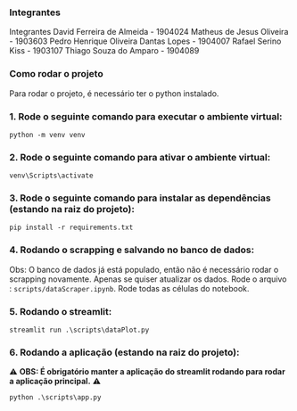 ### Integrantes
Integrantes
David Ferreira de Almeida - 1904024
Matheus de Jesus Oliveira - 1903603
Pedro Henrique Oliveira Dantas Lopes - 1904007
Rafael Serino Kiss - 1903107
Thiago Souza do Amparo - 1904089

### Como rodar o projeto

Para rodar o projeto, é necessário ter o python instalado.

### 1. Rode o seguinte comando para executar o ambiente virtual:
```
python -m venv venv
```

### 2. Rode o seguinte comando para ativar o ambiente virtual:
```
venv\Scripts\activate
```

### 3. Rode o seguinte comando para instalar as dependências (estando na raiz do projeto):
```
pip install -r requirements.txt
```

### 4. Rodando o scrapping e salvando no banco de dados:
Obs: O banco de dados já está populado, então não é necessário rodar o scrapping novamente. Apenas se quiser atualizar os dados.
Rode o arquivo : `scripts/dataScraper.ipynb`. Rode todas as células do notebook.

### 5. Rodando o streamlit:
```
streamlit run .\scripts\dataPlot.py
```

### 6. Rodando a aplicação (estando na raiz do projeto):
:warning: **OBS: É obrigatório manter a aplicação do streamlit rodando para rodar a aplicação principal.** :warning:
```
python .\scripts\app.py
```
